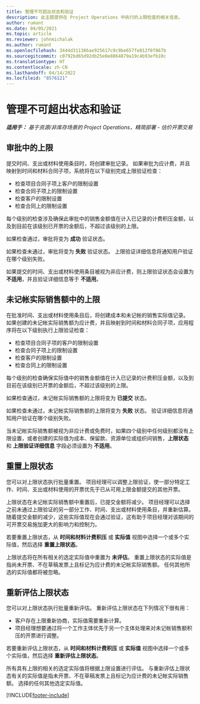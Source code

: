 ```yaml
---
title: 管理不可超出状态和验证
description: 此主题提供在 Project Operations 中执行的上限检查的相关信息。
author: rumant
ms.date: 04/05/2021
ms.topic: article
ms.reviewer: johnmichalak
ms.author: rumant
ms.openlocfilehash: 3444d311386ae925617c9c9be657fe012f8f867b
ms.sourcegitcommit: c0792bd65d92db25e0e8864879a19c4b93efb10c
ms.translationtype: HT
ms.contentlocale: zh-CN
ms.lasthandoff: 04/14/2022
ms.locfileid: "8576121"
---
```

# <a name="manage-not-to-exceed-status-and-validations"></a>管理不可超出状态和验证 

_**适用于：** 基于资源/非库存场景的 Project Operations，精简部署 - 估价开票交易_

## <a name="not-to-exceed-on-approvals"></a>审批中的上限

提交时间、支出或材料使用条目时，将创建审批记录。 如果审批为应计费，并且映射到时间和材料合同子项，系统将在以下级别完成上限验证检查：

  - 检查项目合同子项上客户的限制设置
  - 检查合同子项上的限制设置
  - 检查客户的限制设置
  - 检查合同上的限制设置

每个级别的检查涉及确保此审批中的销售金额值在计入已记录的计费积压金额，以及到目前在该级别已开票的金额后，不超过该级别的上限。

如果检查通过，审批将变为 **成功** 验证状态。

如果检查未通过，审批将变为 **失败** 验证状态。 上限验证详细信息将通知用户验证在哪个级别失败。

如果提交的时间、支出或材料使用条目被视为非应计费，则上限验证状态会设置为 **不适用**，并且验证详细信息等于 **不适用**。

## <a name="not-to-exceed-on-unbilled-sales-actuals"></a>未记帐实际销售额中的上限

在批准时间、支出或材料使用条目后，将创建成本和未记帐的销售实际值记录。 如果创建的未记帐实际销售额为应计费，并且映射到时间和材料合同子项，应用程序将在以下级别执行上限验证检查：

  - 检查项目合同子项的客户的限制设置
  - 检查合同子项上的限制设置
  - 检查客户的限制设置
  - 检查合同上的限制设置

每个级别的检查确保实际值中的销售金额值在计入已记录的计费积压金额，以及到目前在该级别已开票的金额后，不超过该级别的上限。

如果检查通过，未记帐实际销售额的上限将变为 **已提交** 状态。

如果检查未通过，未记帐实际销售额的上限将变为 **失败** 状态。 验证详细信息将通知用户验证在哪个级别失败。

当未记帐实际销售额被视为非应计费或免费时，如果四个级别中任何级别都没有上限设置，或者创建的实际值为成本、保留款、资源单位或组织间销售，**上限状态** 和 **上限验证详细信息** 字段必须设置为 **不适用**。

## <a name="reset-the-not-to-exceed-status"></a>重置上限状态

您可以对上限状态执行批量重置。 项目经理可以调整上限验证，使一部分特定工作、时间、支出或材料使用的开票优先于已从可用上限金额提交的其他开票。

上限状态在未记帐实际销售额中重置后，已提交金额将减少。 项目经理可以选择之前未通过上限验证的另一部分工作、时间、支出或材料使用条目，并重新估算。 随着提交金额的减少，这些实际值现在会通过验证，这有助于项目经理对该期间的可开票交易施加更大的影响力和控制力。

若要重置上限状态，从 **时间和材料计费积压** 或 **实际值** 视图中选择一个或多个实际值，然后选择 **重置上限状态**。

上限状态将在所有相关的选定实际值中重置为 **未评估**。 重置上限状态的实际值是指尚未开票、不在草稿发票上且标记为应计费的未记帐实际销售额。 任何其他所选的实际值都将被忽略。

## <a name="reevaluate-not-to-exceed-status"></a>重新评估上限状态

您可以对上限状态执行批量重新评估。 重新评估上限状态在下列情况下很有用：

  - 客户存在上限重新协商，实际值需要重新计算。
  - 项目经理想要通过将一个工作主体优先于另一个主体处理来对未记帐销售额积压的开票进行调整。

若要重新评估上限状态，从 **时间和材料计费积压** 或 **实际值** 视图中选择一个或多个实际值，然后选择 **重新评估上限状态**。

所有具有上限的相关的选定实际值将根据上限设置进行评估。 与重新评估上限状态有关的实际值是指未开票、不在草稿发票上且标记为应计费的未记帐实际销售额。 选择的任何其他选定实际值。


[!INCLUDE[footer-include](../../includes/footer-banner.md)]
